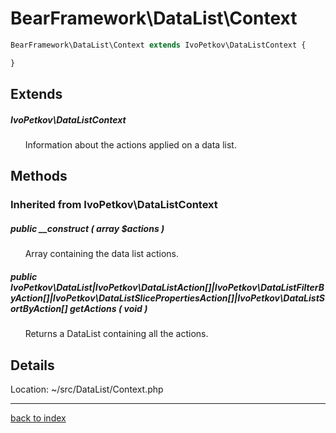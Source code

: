 # BearFramework\DataList\Context

```php
BearFramework\DataList\Context extends IvoPetkov\DataListContext {

}
```

## Extends

##### IvoPetkov\DataListContext

&nbsp;&nbsp;&nbsp;&nbsp;&nbsp;&nbsp;Information about the actions applied on a data list.

## Methods

### Inherited from IvoPetkov\DataListContext

##### public __construct ( array $actions )

&nbsp;&nbsp;&nbsp;&nbsp;&nbsp;&nbsp;Array containing the data list actions.

##### public IvoPetkov\DataList|IvoPetkov\DataListAction[]|IvoPetkov\DataListFilterByAction[]|IvoPetkov\DataListSlicePropertiesAction[]|IvoPetkov\DataListSortByAction[] getActions ( void )

&nbsp;&nbsp;&nbsp;&nbsp;&nbsp;&nbsp;Returns a DataList containing all the actions.

## Details

Location: ~/src/DataList/Context.php

---

[back to index](index.md)

